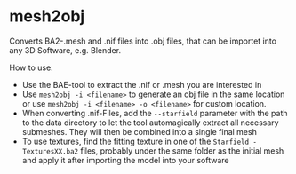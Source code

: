 # mesh2obj
Converts BA2-.mesh and .nif files into .obj files, that can be importet into any 3D Software, e.g. Blender.

How to use:
- Use the BAE-tool to extract the .nif or .mesh you are interested in
- Use `mesh2obj -i <filename>` to generate an obj file in the same location or use `mesh2obj -i <filename> -o <filename>` for custom location.
- When converting .nif-Files, add the `--starfield` parameter with the path to the data directory to let the tool automagically extract all necessary submeshes. They will then be combined into a single final mesh
- To use textures, find the fitting texture in one of the `Starfield - TexturesXX.ba2` files, probably under the same folder as the initial mesh and apply it after importing the model into your software